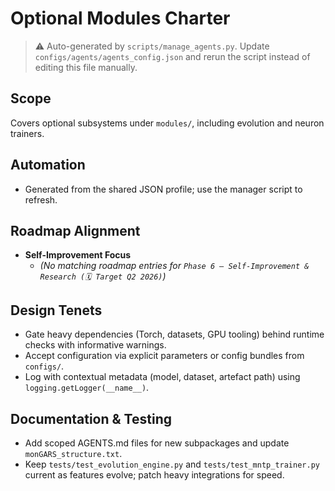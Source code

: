 # Optional Modules Charter

> ⚠️ Auto-generated by `scripts/manage_agents.py`. Update `configs/agents/agents_config.json` and rerun the script instead of editing this file manually.

## Scope

Covers optional subsystems under `modules/`, including evolution and neuron trainers.

## Automation

- Generated from the shared JSON profile; use the manager script to refresh.

## Roadmap Alignment

- **Self-Improvement Focus**
  - _(No matching roadmap entries for `Phase 6 – Self-Improvement & Research (🗓 Target Q2 2026)`)_

## Design Tenets

- Gate heavy dependencies (Torch, datasets, GPU tooling) behind runtime checks with informative
    warnings.
- Accept configuration via explicit parameters or config bundles from `configs/`.
- Log with contextual metadata (model, dataset, artefact path) using `logging.getLogger(__name__)`.

## Documentation & Testing

- Add scoped AGENTS.md files for new subpackages and update `monGARS_structure.txt`.
- Keep `tests/test_evolution_engine.py` and `tests/test_mntp_trainer.py` current as features evolve;
    patch heavy integrations for speed.
